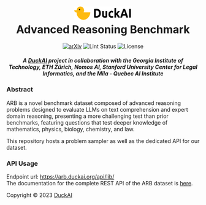<h1 align="center">
  <a href="https://duckai.org"><img src="https://raw.githubusercontent.com/TheDuckAI/duck_ai_website/main/public/static/images/twitter-card.png" alt="duckai logo" width="150"></a>
  <br/>
  Advanced Reasoning Benchmark
  </br>
</h1>

<p align="center">
    <a href="https://arxiv.org/abs/2307.13692"><img src="https://img.shields.io/badge/arXiv-2307.13692-red.svg" alt="arXiv"></a>
    <img src="https://github.com/TheDuckAI/arb/actions/workflows/lint.yml/badge.svg" alt="Lint Status">
    <img src="https://img.shields.io/badge/License-GPLv3-blue.svg" alt="License">
</p>


<h5 align="center">A <a href="https://duckai.org/" target="_blank">DuckAI</a> project in collaboration with the Georgia Institute of Technology, ETH Zürich, Nomos AI, Stanford University Center for Legal Informatics, and the Mila - Quebec AI Institute</h4>

### Abstract

ARB is a novel benchmark dataset composed of advanced reasoning problems designed to evaluate LLMs on text comprehension and expert domain reasoning, presenting a more challenging test than prior benchmarks, featuring questions that test deeper knowledge of mathematics, physics, biology, chemistry, and law.

This repository hosts a problem sampler as well as the dedicated API for our dataset.

### API Usage

Endpoint url: https://arb.duckai.org/api/lib/
<br/>
The documentation for the complete REST API of the ARB dataset is [here](https://app.swaggerhub.com/apis-docs/arb-dataset/arb-api/1.0.5).

Copyright © 2023 [DuckAI](https://github.com/TheDuckAI)
